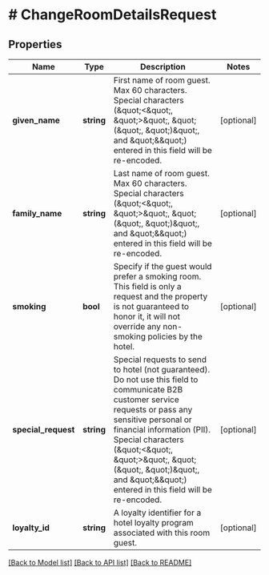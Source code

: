 # # ChangeRoomDetailsRequest

## Properties

Name | Type | Description | Notes
------------ | ------------- | ------------- | -------------
**given_name** | **string** | First name of room guest. Max 60 characters. Special characters (\&quot;&lt;\&quot;, \&quot;&gt;\&quot;, \&quot;(\&quot;, \&quot;)\&quot;, and \&quot;&amp;\&quot;) entered in this field will be re-encoded. | [optional]
**family_name** | **string** | Last name of room guest. Max 60 characters. Special characters (\&quot;&lt;\&quot;, \&quot;&gt;\&quot;, \&quot;(\&quot;, \&quot;)\&quot;, and \&quot;&amp;\&quot;) entered in this field will be re-encoded. | [optional]
**smoking** | **bool** | Specify if the guest would prefer a smoking room. This field is only a request and the property is not guaranteed to honor it, it will not override any non-smoking policies by the hotel. | [optional]
**special_request** | **string** | Special requests to send to hotel (not guaranteed). Do not use this field to communicate B2B customer service requests or pass any sensitive personal or financial information (PII). Special characters (\&quot;&lt;\&quot;, \&quot;&gt;\&quot;, \&quot;(\&quot;, \&quot;)\&quot;, and \&quot;&amp;\&quot;) entered in this field will be re-encoded. | [optional]
**loyalty_id** | **string** | A loyalty identifier for a hotel loyalty program associated with this room guest. | [optional]

[[Back to Model list]](../../README.md#models) [[Back to API list]](../../README.md#endpoints) [[Back to README]](../../README.md)
